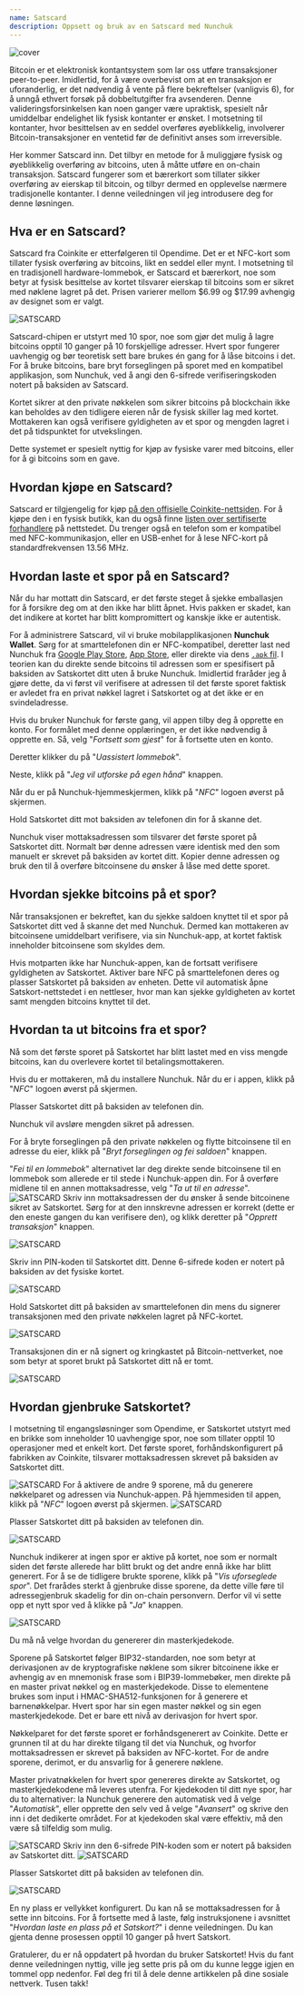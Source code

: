 ```yaml
---
name: Satscard
description: Oppsett og bruk av en Satscard med Nunchuk
---
```

![cover](assets/cover.webp)

Bitcoin er et elektronisk kontantsystem som lar oss utføre transaksjoner peer-to-peer. Imidlertid, for å være overbevist om at en transaksjon er uforanderlig, er det nødvendig å vente på flere bekreftelser (vanligvis 6), for å unngå ethvert forsøk på dobbeltutgifter fra avsenderen. Denne valideringsforsinkelsen kan noen ganger være upraktisk, spesielt når umiddelbar endelighet lik fysisk kontanter er ønsket. I motsetning til kontanter, hvor besittelsen av en seddel overføres øyeblikkelig, involverer Bitcoin-transaksjoner en ventetid før de definitivt anses som irreversible.

Her kommer Satscard inn. Det tilbyr en metode for å muliggjøre fysisk og øyeblikkelig overføring av bitcoins, uten å måtte utføre en on-chain transaksjon. Satscard fungerer som et bærerkort som tillater sikker overføring av eierskap til bitcoin, og tilbyr dermed en opplevelse nærmere tradisjonelle kontanter. I denne veiledningen vil jeg introdusere deg for denne løsningen.

## Hva er en Satscard?

Satscard fra Coinkite er etterfølgeren til Opendime. Det er et NFC-kort som tillater fysisk overføring av bitcoins, likt en seddel eller mynt. I motsetning til en tradisjonell hardware-lommebok, er Satscard et bærerkort, noe som betyr at fysisk besittelse av kortet tilsvarer eierskap til bitcoins som er sikret med nøklene lagret på det. Prisen varierer mellom $6.99 og $17.99 avhengig av designet som er valgt.

![SATSCARD](assets/notext/01.webp)

Satscard-chipen er utstyrt med 10 spor, noe som gjør det mulig å lagre bitcoins opptil 10 ganger på 10 forskjellige adresser. Hvert spor fungerer uavhengig og bør teoretisk sett bare brukes én gang for å låse bitcoins i det. For å bruke bitcoins, bare bryt forseglingen på sporet med en kompatibel applikasjon, som Nunchuk, ved å angi den 6-sifrede verifiseringskoden notert på baksiden av Satscard.

Kortet sikrer at den private nøkkelen som sikrer bitcoins på blockchain ikke kan beholdes av den tidligere eieren når de fysisk skiller lag med kortet. Mottakeren kan også verifisere gyldigheten av et spor og mengden lagret i det på tidspunktet for utvekslingen.

Dette systemet er spesielt nyttig for kjøp av fysiske varer med bitcoins, eller for å gi bitcoins som en gave.

## Hvordan kjøpe en Satscard?

Satscard er tilgjengelig for kjøp [på den offisielle Coinkite-nettsiden](https://store.coinkite.com/store/category/satscard). For å kjøpe den i en fysisk butikk, kan du også finne [listen over sertifiserte forhandlere](https://coinkite.com/resellers) på nettstedet.
Du trenger også en telefon som er kompatibel med NFC-kommunikasjon, eller en USB-enhet for å lese NFC-kort på standardfrekvensen 13.56 MHz.
## Hvordan laste et spor på en Satscard?

Når du har mottatt din Satscard, er det første steget å sjekke emballasjen for å forsikre deg om at den ikke har blitt åpnet. Hvis pakken er skadet, kan det indikere at kortet har blitt kompromittert og kanskje ikke er autentisk.

For å administrere Satscard, vil vi bruke mobilapplikasjonen **Nunchuk Wallet**. Sørg for at smarttelefonen din er NFC-kompatibel, deretter last ned Nunchuk fra [Google Play Store](https://play.google.com/store/apps/details?id=io.nunchuk.android), [App Store](https://apps.apple.com/us/app/nunchuk-bitcoin-wallet/id1563190073), eller direkte via dens [`.apk` fil](https://github.com/nunchuk-io/nunchuk-android/releases).
I teorien kan du direkte sende bitcoins til adressen som er spesifisert på baksiden av Satskortet ditt uten å bruke Nunchuk. Imidlertid fraråder jeg å gjøre dette, da vi først vil verifisere at adressen til det første sporet faktisk er avledet fra en privat nøkkel lagret i Satskortet og at det ikke er en svindeladresse.

Hvis du bruker Nunchuk for første gang, vil appen tilby deg å opprette en konto. For formålet med denne opplæringen, er det ikke nødvendig å opprette en. Så, velg "*Fortsett som gjest*" for å fortsette uten en konto.

Deretter klikker du på "*Uassistert lommebok*".

Neste, klikk på "*Jeg vil utforske på egen hånd*" knappen.

Når du er på Nunchuk-hjemmeskjermen, klikk på "*NFC*" logoen øverst på skjermen.

Hold Satskortet ditt mot baksiden av telefonen din for å skanne det.

Nunchuk viser mottaksadressen som tilsvarer det første sporet på Satskortet ditt. Normalt bør denne adressen være identisk med den som manuelt er skrevet på baksiden av kortet ditt. Kopier denne adressen og bruk den til å overføre bitcoinsene du ønsker å låse med dette sporet.

## Hvordan sjekke bitcoins på et spor?

Når transaksjonen er bekreftet, kan du sjekke saldoen knyttet til et spor på Satskortet ditt ved å skanne det med Nunchuk. Dermed kan mottakeren av bitcoinsene umiddelbart verifisere, via sin Nunchuk-app, at kortet faktisk inneholder bitcoinsene som skyldes dem.

Hvis motparten ikke har Nunchuk-appen, kan de fortsatt verifisere gyldigheten av Satskortet. Aktiver bare NFC på smarttelefonen deres og plasser Satskortet på baksiden av enheten. Dette vil automatisk åpne Satskort-nettstedet i en nettleser, hvor man kan sjekke gyldigheten av kortet samt mengden bitcoins knyttet til det.

## Hvordan ta ut bitcoins fra et spor?

Nå som det første sporet på Satskortet har blitt lastet med en viss mengde bitcoins, kan du overlevere kortet til betalingsmottakeren.

Hvis du er mottakeren, må du installere Nunchuk. Når du er i appen, klikk på "*NFC*" logoen øverst på skjermen.

Plasser Satskortet ditt på baksiden av telefonen din.

Nunchuk vil avsløre mengden sikret på adressen.

For å bryte forseglingen på den private nøkkelen og flytte bitcoinsene til en adresse du eier, klikk på "*Bryt forseglingen og fei saldoen*" knappen.

"*Fei til en lommebok*" alternativet lar deg direkte sende bitcoinsene til en lommebok som allerede er til stede i Nunchuk-appen din. For å overføre midlene til en annen mottaksadresse, velg "*Ta ut til en adresse*".
![SATSCARD](assets/notext/16.webp)
Skriv inn mottaksadressen der du ønsker å sende bitcoinene sikret av Satskortet. Sørg for at den innskrevne adressen er korrekt (dette er den eneste gangen du kan verifisere den), og klikk deretter på "*Opprett transaksjon*" knappen.

![SATSCARD](assets/notext/17.webp)

Skriv inn PIN-koden til Satskortet ditt. Denne 6-sifrede koden er notert på baksiden av det fysiske kortet.

![SATSCARD](assets/notext/18.webp)

Hold Satskortet ditt på baksiden av smarttelefonen din mens du signerer transaksjonen med den private nøkkelen lagret på NFC-kortet.

![SATSCARD](assets/notext/19.webp)

Transaksjonen din er nå signert og kringkastet på Bitcoin-nettverket, noe som betyr at sporet brukt på Satskortet ditt nå er tomt.

![SATSCARD](assets/notext/20.webp)

## Hvordan gjenbruke Satskortet?

I motsetning til engangsløsninger som Opendime, er Satskortet utstyrt med en brikke som inneholder 10 uavhengige spor, noe som tillater opptil 10 operasjoner med et enkelt kort. Det første sporet, forhåndskonfigurert på fabrikken av Coinkite, tilsvarer mottaksadressen skrevet på baksiden av Satskortet ditt.

![SATSCARD](assets/notext/21.webp)
For å aktivere de andre 9 sporene, må du generere nøkkelparet og adressen via Nunchuk-appen. På hjemmesiden til appen, klikk på "*NFC*" logoen øverst på skjermen.
![SATSCARD](assets/notext/22.webp)

Plasser Satskortet ditt på baksiden av telefonen din.

![SATSCARD](assets/notext/23.webp)

Nunchuk indikerer at ingen spor er aktive på kortet, noe som er normalt siden det første allerede har blitt brukt og det andre ennå ikke har blitt generert. For å se de tidligere brukte sporene, klikk på "*Vis uforseglede spor*". Det frarådes sterkt å gjenbruke disse sporene, da dette ville føre til adressegjenbruk skadelig for din on-chain personvern. Derfor vil vi sette opp et nytt spor ved å klikke på "*Ja*" knappen.

![SATSCARD](assets/notext/24.webp)

Du må nå velge hvordan du genererer din masterkjedekode.

Sporene på Satskortet følger BIP32-standarden, noe som betyr at derivasjonen av de kryptografiske nøklene som sikrer bitcoinene ikke er avhengig av en mnemonisk frase som i BIP39-lommebøker, men direkte på en master privat nøkkel og en masterkjedekode. Disse to elementene brukes som input i HMAC-SHA512-funksjonen for å generere et barnenøkkelpar. Hvert spor har sin egen master nøkkel og sin egen masterkjedekode. Det er bare ett nivå av derivasjon for hvert spor.

Nøkkelparet for det første sporet er forhåndsgenerert av Coinkite. Dette er grunnen til at du har direkte tilgang til det via Nunchuk, og hvorfor mottaksadressen er skrevet på baksiden av NFC-kortet. For de andre sporene, derimot, er du ansvarlig for å generere nøklene.

Master privatnøkkelen for hvert spor genereres direkte av Satskortet, og masterkjedekodene må leveres utenfra. For kjedekoden til ditt nye spor, har du to alternativer: la Nunchuk generere den automatisk ved å velge "*Automatisk*", eller opprette den selv ved å velge "*Avansert*" og skrive den inn i det dedikerte området. For at kjedekoden skal være effektiv, må den være så tilfeldig som mulig.

![SATSCARD](assets/notext/25.webp)
Skriv inn den 6-sifrede PIN-koden som er notert på baksiden av Satskortet ditt.
![SATSCARD](assets/notext/26.webp)

Plasser Satskortet ditt på baksiden av telefonen din.

![SATSCARD](assets/notext/27.webp)

En ny plass er vellykket konfigurert. Du kan nå se mottaksadressen for å sette inn bitcoins. For å fortsette med å laste, følg instruksjonene i avsnittet "*Hvordan laste en plass på et Satskort?*" i denne veiledningen.
Du kan gjenta denne prosessen opptil 10 ganger på hvert Satskort.

Gratulerer, du er nå oppdatert på hvordan du bruker Satskortet! Hvis du fant denne veiledningen nyttig, ville jeg sette pris på om du kunne legge igjen en tommel opp nedenfor. Føl deg fri til å dele denne artikkelen på dine sosiale nettverk. Tusen takk!